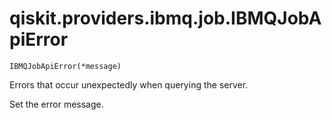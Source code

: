 # qiskit.providers.ibmq.job.IBMQJobApiError



`IBMQJobApiError(*message)`

Errors that occur unexpectedly when querying the server.

Set the error message.
